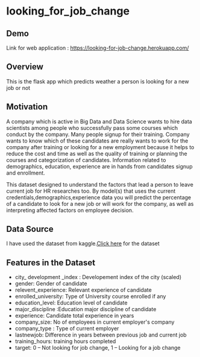 # looking_for_job_change

## Demo
Link for web application : https://looking-for-job-change.herokuapp.com/


## Overview
This is the flask app which predicts weather a person is looking for a new job or not

## Motivation
A company which is active in Big Data and Data Science wants to hire data scientists among people who successfully pass some courses which conduct by the company. Many people signup for their training. Company wants to know which of these candidates are really wants to work for the company after training or looking for a new employment because it helps to reduce the cost and time as well as the quality of training or planning the courses and categorization of candidates. Information related to demographics, education, experience are in hands from candidates signup and enrollment.

This dataset designed to understand the factors that lead a person to leave current job for HR researches too. By model(s) that uses the current credentials,demographics,experience data you will predict the percentage of a candidate to look for a new job or will work for the company, as well as interpreting affected factors on employee decision.

## Data Source
I have used the dataset from kaggle.[Click here](https://www.kaggle.com/arashnic/hr-analytics-job-change-of-data-scientists) for the dataset

## Features in the Dataset
- city_ development _index : Developement index of the city (scaled)
- gender: Gender of candidate
- relevent_experience: Relevant experience of candidate
- enrolled_university: Type of University course enrolled if any
- education_level: Education level of candidate
- major_discipline :Education major discipline of candidate
- experience: Candidate total experience in years
- company_size: No of employees in current employer's company
- company_type : Type of current employer
- lastnewjob: Difference in years between previous job and current job
- training_hours: training hours completed
- target: 0 – Not looking for job change, 1 – Looking for a job change
